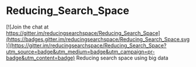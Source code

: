 # Reducing_Search_Space

[![Join the chat at https://gitter.im/reducingsearchspace/Reducing_Search_Space](https://badges.gitter.im/reducingsearchspace/Reducing_Search_Space.svg)](https://gitter.im/reducingsearchspace/Reducing_Search_Space?utm_source=badge&utm_medium=badge&utm_campaign=pr-badge&utm_content=badge)
Reducing search space using big data 
